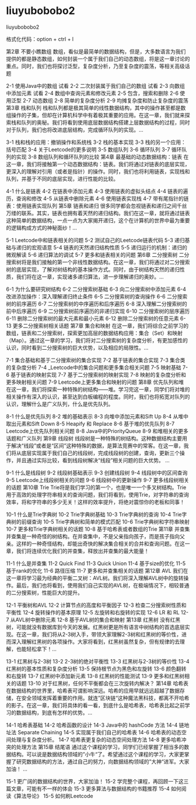 # liuyubobobo2
liuyubobobo2

格式化代码：option + ctrl + l

第2章 不要小瞧数组
数组，看似是最简单的数据结构，但是，大多数语言为我们提供的都是静态数组，如何封装一个属于我们自己的动态数组，将是这一章讨论的重点。同时，我们也将探讨泛型，复杂度分析，乃至复杂度的震荡，等相关高级话题

 2-1 使用Java中的数组 试看
 2-2 二次封装属于我们自己的数组 试看
 2-3 向数组中添加元素 试看
 2-4 数组中查询元素和修改元素
 2-5 包含，搜索和删除
 2-6 使用泛型
 2-7 动态数组
 2-8 简单的复杂度分析
 2-9 均摊复杂度和防止复杂度的震荡
第3章 栈和队列
栈和队列都是极其简单的线性数据结构，其中的操作甚至都是数组操作的子集，但却在计算机科学中有着极其重要的应用。在这一章，我们就来探索栈和队列的奥秘。我们将看到使用底层数据结构搭建上层数据结构的过程，同时对于队列，我们也将改进底层结构，完成循环队列的实现。...

 3-1 栈和栈的应用：撤销操作和系统栈
 3-2 栈的基本实现
 3-3 栈的另一个应用：括号匹配
 3-4 关于Leetcode的更多说明
 3-5 数组队列
 3-6 循环队列
 3-7 循环队列的实现
 3-8 数组队列和循环队列的比较
第4章 最基础的动态数据结构：链表
在这一章，我们将接触第一个动态数据结构：链表。我们将通过对链表的底层实现，更深入的理解对引用（或者是指针）的操作。同时，我们也将利用链表，实现栈和队列，并基于不同的底层实现，进行性能的比较。

 4-1 什么是链表
 4-2 在链表中添加元素
 4-3 使用链表的虚拟头结点
 4-4 链表的遍历，查询和修改
 4-5 从链表中删除元素
 4-6 使用链表实现栈
 4-7 带有尾指针的链表：使用链表实现队列
第5章 链表和递归
很多同学都会忽视链表和递归之间千丝万缕的联系。其实，链表也拥有着天然的递归结构。我们在这一章，就将通过链表这种简单的数据结构，一点一点为大家揭开递归，这个在计算机的世界中最为重要的逻辑构成方式的神秘面纱！...

 5-1 Leetcode中和链表相关的问题
 5-2 测试自己的Leetcode链表代码
 5-3 递归基础与递归的宏观语意
 5-4 链表的天然递归结构性质
 5-5 递归运行的机制：递归的微观解读
 5-6 递归算法的调试
 5-7 更多和链表相关的问题
第6章 二分搜索树
二分搜索树将是我们接触的第一个非线性数据结构。在这一章，我们将通过对二分搜索树的底层实现，了解对树结构的基本操作方式。同时，由于树结构天然的递归性质，我们将在这一章，实现诸多递归算法，进一步理解递归的奥妙。...

 6-1 为什么要研究树结构
 6-2 二分搜索树基础
 6-3 向二分搜索树中添加元素
 6-4 改进添加操作：深入理解递归终止条件
 6-5 二分搜索树的查询操作
 6-6 二分搜索树的前序遍历
 6-7 二分搜索树的中序遍历和后序遍历
 6-8 深入理解二分搜索树的前中后序遍历
 6-9 二分搜索树前序遍历的非递归实现
 6-10 二分搜索树的层序遍历
 6-11 删除二分搜索树的最大元素和最小元素
 6-12 删除二分搜索树的任意元素
 6-13 更多二分搜索树相关话题
第7章 集合和映射
在这一章，我们将综合之前学习的数组，链表和二分搜索树，探索更加高层的数据结构应用：集合（Set）和映射（Map）。通过这一章的学习，我们将对二分搜索树的复杂度分析，有更加感性的认识，同时看到二分搜索树的巨大优势，以及相应的局限性。...

 7-1 集合基础和基于二分搜索树的集合实现
 7-2 基于链表的集合实现
 7-3 集合类的复杂度分析
 7-4 _Leetcode中的集合问题和更多集合相关问题
 7-5 映射基础
 7-6 基于链表的映射实现
 7-7 基于二分搜索树的映射实现
 7-8 映射的复杂度分析和更多映射相关问题
 7-9 Leetcode上更多集合和映射的问题
第8章 优先队列和堆
在这一章，我们将探索一种特殊的树结构——堆。学习完这一章，同学们将对堆的相关操作有深入的认识，甚至达到白板编程的程度。同时，我们也将拓宽对队列的认识，理解什么是广义队列，什么是优先队列。

 8-1 什么是优先队列
 8-2 堆的基础表示
 8-3 向堆中添加元素和Sift Up
 8-4 从堆中取出元素和Sift Down
 8-5 Heapify 和 Replace
 8-6 基于堆的优先队列
 8-7 Leetcode上优先队列相关问题
 8-8 Java中的PriorityQueue
 8-9 和堆相关的更多话题和广义队列
第9章 线段树
线段树是一种特殊的树结构。这种数据结构主要用于解决“线段”或者是“区间”这种特殊的数据，是算法竞赛中的常客。在这一章，我们将从底层实现属于我们自己的线段树，完成线段树的创建，查询，更新三个操作，并且通过实际比较，看到线段树解决“线段”相关问题的巨大优势。 ...

 9-1 什么是线段树
 9-2 线段树基础表示
 9-3 创建线段树
 9-4 线段树中的区间查询
 9-5 Leetcode上线段树相关的问题
 9-6 线段树中的更新操作
 9-7 更多线段树相关的话题
第10章 Trie
Trie将是我们学习的第一个，也是唯一一个多叉树结构。Trie用于高效的处理字符串相关的查询问题，我们将看到，使用Trie，对字符串的查询效率，将和字符串的多少无关！这样的效率提升，将绝对震惊你的老板和同事！

 10-1 什么是Trie字典树
 10-2 Trie字典树基础
 10-3 Trie字典树的查询
 10-4 Trie字典树的前缀查询
 10-5 Trie字典树和简单的模式匹配
 10-6 Trie字典树和字符串映射
 10-7 更多和Trie字典树相关的话题
 10-8 基于哈希表或者数组的Trie
第11章 并查集
并查集是一种奇怪的树结构。在并查集中，不是父亲指向孩子，而是孩子指向父亲。这样的一种奇怪结构，却能出奇快的解决集合相关的合并和查询问题。在这一章，我们将连续优化我们的并查集，释放出并查集的最大能量！

 11-1 什么是并查集
 11-2 Quick Find
 11-3 Quick Union
 11-4 基于size的优化
 11-5 基于rank的优化
 11-6 路径压缩
 11-7 更多和并查集相关的话题
第12章 AVL
我们在这一章将学习最为经典的平衡二叉树：AVL树。我们将深入理解AVL树中的旋转操作。最后，我们也将看到，使用我们自己实现的AVL树，在极端情况下，相较普通的二分搜索树，性能巨大的提升。

 12-1 平衡树和AVL
 12-2 计算节点的高度和平衡因子
 12-3 检查二分搜索树性质和平衡性
 12-4 旋转操作的基本原理
 12-5 左旋转和右旋转的实现
 12-6 LR 和 RL
 12-7 从AVL树中删除元素
 12-8 基于AVL树的集合和映射
第13章 红黑树
没有红黑树，可能就没有数据库到今天的发展。红黑树更是所有语言中树结构的首选底层实现。在这一章，我们将从2-3树入手，带领大家理解2-3树和红黑树的等价性，进而深入理解红黑树的各项操作。大家将看到，红黑树虽然复杂，但有规律的去理解，也能轻松拿下！...

 13-1 红黑树与2-3树
 13-2 2-3树的绝对平衡性
 13-3 红黑树与2-3树的等价性
 13-4 红黑树的基本性质和复杂度分析
 13-5 保持根节点为黑色和左旋转
 13-6 颜色翻转和右旋转
 13-7 红黑树中添加新元素
 13-8 红黑树的性能测试
 13-9 更多和红黑树相关的话题
 13-10 对于红黑树，任何不平衡都会在三次旋转内解决？
第14章 哈希表
在数据结构的世界里，哈希表可谓影响深远。哈希的应用早就远远超越了数据存储，在安全领域发挥着重要的作用。就连”区块链“这种魔法黑科技，都离不开哈希的影子。在这一章，我们将具体的看一看，到底什么是哈希表，哈希表比起之前学习的数据结构，到底有怎样的优势。...

 14-1 哈希表基础
 14-2 哈希函数的设计
 14-3 Java中的 hashCode 方法
 14-4 链地址法 Separate Chaining
 14-5 实现属于我们自己的哈希表
 14-6 哈希表的动态空间处理与复杂度分析。
 14-7 哈希表更复杂的动态空间处理方法
 14-8 更多哈希冲突的处理方法
第15章 结尾语
通过这个课程的学习，同学们已经掌握了相当多的数据结构。可以说是数据结构领域的”小牛“了。希望通过这个课程的学习，大家更掌握了研究数据结构的方法，通过自己的努力，向数据结构领域的”大神“进军。大家加油！ ...

 15-1 更广阔的数据结构的世界，大家加油！
 15-2 学完整个课程，再回顾一下这三篇文章，可能有不一样的体会
 15-3 更多算法与数据结构的书籍推荐
 15-4 如何阅读《算法导论》
 15-5 如何刷Leetcode
